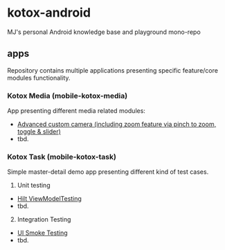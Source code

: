 # kotox-android

MJ's personal Android knowledge base and playground mono-repo

## apps

Repository contains multiple applications presenting specific feature/core modules functionality.

### Kotox Media (mobile-kotox-media)

App presenting different media related modules:

* [Advanced custom camera (including zoom feature via pinch to zoom, toggle & slider)](https://github.com/kotoMJ/kotox-android/tree/main/feature-kotox-camera-custom/)
* tbd.

### Kotox Task (mobile-kotox-task)

Simple master-detail demo app presenting different kind of test cases.

1. Unit testing

* [Hilt ViewModelTesting](https://github.com/kotoMJ/kotox-android/blob/main/mobile-kotox-task/src/test/kotlin/cz/kotox/task/list/ui/MainViewModelTest.kt)
* tbd.

2. Integration Testing

* [UI Smoke Testing](https://github.com/kotoMJ/kotox-android/blob/main/mobile-kotox-task/src/androidTest/kotlin/cz/kotox/task/list/TaskMainScreenSmokeTest.kt)
* tbd.


